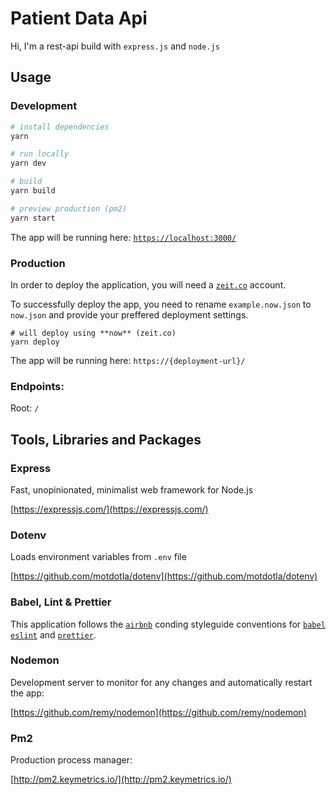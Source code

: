 # Patient Data Api

Hi, I'm a rest-api build with `express.js` and `node.js`


## Usage 

### Development

```bash
# install dependencies
yarn

# run locally
yarn dev

# build
yarn build

# preview production (pm2)
yarn start
```

The app will be running here: [`https://localhost:3000/`](https://localhost:3000/)

### Production

In order to deploy the application, you will need a [`zeit.co`](https://zeit.co/) account.

To successfully deploy the app, you need to rename `example.now.json` to `now.json` and provide your preffered deployment settings.

```
# will deploy using **now** (zeit.co)
yarn deploy
```
The app will be running here: `https://{deployment-url}/`

### Endpoints:


Root: `/`

## Tools, Libraries and Packages

### Express

Fast, unopinionated, minimalist web framework for Node.js

[https://expressjs.com/](https://expressjs.com/)

### Dotenv

Loads environment variables from `.env` file 

[https://github.com/motdotla/dotenv](https://github.com/motdotla/dotenv)

### Babel, Lint & Prettier

This application follows the [`airbnb`](https://github.com/airbnb/javascript) conding styleguide conventions for [`babel`](https://github.com/babel/babel) [`eslint`](https://eslint.org/) and [`prettier`](https://github.com/prettier/prettier).

### Nodemon

Development server to monitor for any changes and automatically restart the app: 

[https://github.com/remy/nodemon](https://github.com/remy/nodemon)

### Pm2

Production process manager: 

[http://pm2.keymetrics.io/](http://pm2.keymetrics.io/)

